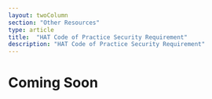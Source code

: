 ```yaml
---
layout: twoColumn
section: "Other Resources"
type: article
title:  "HAT Code of Practice Security Requirement"
description: "HAT Code of Practice Security Requirement"
---
```


# Coming Soon
